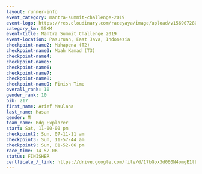 ```yaml
---
layout: runner-info 
event_category: mantra-summit-challenge-2019 
event-logo: https://res.cloudinary.com/raceyaya/image/upload/v1569072809/logo/mantra-image_segrbx.jpg
category_km: 55KM 
event-title: Mantra Summit Challenge 2019 
event-location: Pasuruan, East Java, Indonesia 
checkpoint-name2: Mahapena (T2) 
checkpoint-name3: Mbah Kamad (T3) 
checkpoint-name4: 
checkpoint-name5: 
checkpoint-name6: 
checkpoint-name7: 
checkpoint-name8: 
checkpoint-name9: Finish Time
overall_rank: 10
gender_rank: 10
bib: 217
first_name: Arief Maulana
last_name: Hasan
gender: M
team_name: Bdg Explorer
start: Sat, 11-00-00 pm
checkpoint2: Sun, 07-11-11 am
checkpoint3: Sun, 11-57-44 am
checkpoint9: Sun, 01-52-06 pm
race_time: 14-52-06
status: FINISHER
certficate_/_link: https://drive.google.com/file/d/17bGpx3d060N4omgE1tLdOExRik6aMN59/view?usp=sharing
---
```


